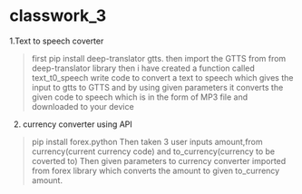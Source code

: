 # classwork_3
1.Text to speech coverter
  > first pip install deep-translator gtts.
  > then import the GTTS from from deep-translator library
  > then i have created a function called text_t0_speech
  > write code to convert a text to speech which gives the input to gtts to GTTS and by using given parameters it converts the given code to speech which is in the form of MP3 file and downloaded to your device
2. currency converter using API
  > pip install forex.python
  > Then taken 3 user inputs amount,from currency(current currency code) and to_currency(currency to be coverted to)
  > Then given parameters to currency converter imported from forex library which converts the amount to given to_currency amount.
